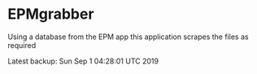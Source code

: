 # EPMgrabber
Using a database from the EPM app this application scrapes the files as required


Latest backup: Sun Sep 1 04:28:01 UTC 2019
